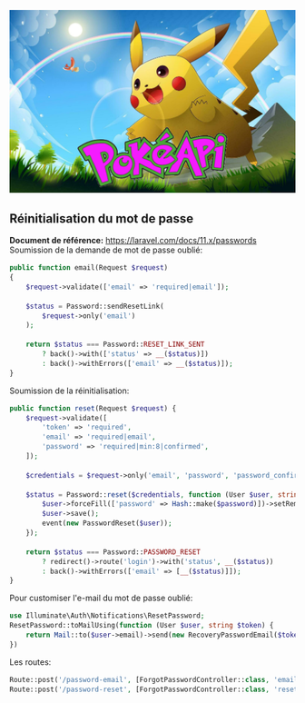 ![image](imgs/api-base-cover.png)
## Réinitialisation du mot de passe
**Document de référence:** https://laravel.com/docs/11.x/passwords  
Soumission de la demande de mot de passe oublié:
```php
public function email(Request $request)
{
    $request->validate(['email' => 'required|email']);

    $status = Password::sendResetLink(
        $request->only('email')
    );

    return $status === Password::RESET_LINK_SENT
        ? back()->with(['status' => __($status)])
        : back()->withErrors(['email' => __($status)]);
}
```

Soumission de la réinitialisation:
```php
public function reset(Request $request) {
    $request->validate([
        'token' => 'required',
        'email' => 'required|email',
        'password' => 'required|min:8|confirmed',
    ]);

    $credentials = $request->only('email', 'password', 'password_confirmation', 'token');

    $status = Password::reset($credentials, function (User $user, string $password) {
        $user->forceFill(['password' => Hash::make($password)])->setRememberToken(Str::random(60));
        $user->save();
        event(new PasswordReset($user));
    });

    return $status === Password::PASSWORD_RESET
        ? redirect()->route('login')->with('status', __($status))
        : back()->withErrors(['email' => [__($status)]]);
}
```

Pour customiser l'e-mail du mot de passe oublié:
```php
use Illuminate\Auth\Notifications\ResetPassword;
ResetPassword::toMailUsing(function (User $user, string $token) {
    return Mail::to($user->email)->send(new RecoveryPasswordEmail($token));
})
```

Les routes:
```php
Route::post('/password-email', [ForgotPasswordController::class, 'email'])->name('password.email');
Route::post('/password-reset', [ForgotPasswordController::class, 'reset'])->name('password.reset');
```